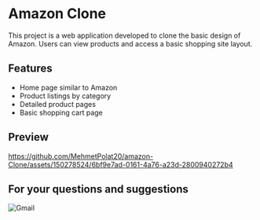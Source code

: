 # Amazon Clone
This project is a web application developed to clone the basic design of Amazon. Users can view products and access a basic shopping site layout.
## Features 
-	Home page similar to Amazon
-	Product listings by category
- Detailed product pages
-	Basic shopping cart page
## Preview

https://github.com/MehmetPolat20/amazon-Clone/assets/150278524/6bf9e7ad-0161-4a76-a23d-2800940272b4

## For your questions and suggestions
<a href="mailto:mehmet.polat2035@gmail.com" target="_blank" style="text-decoration: none;">
    <img src="https://img.shields.io/badge/Gmail-D14836.svg?style=for-the-badge&logo=Gmail&logoColor=white" alt="Gmail">
</a>
